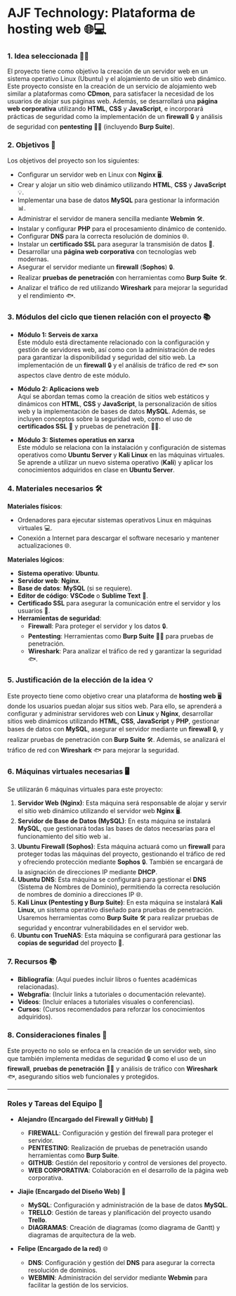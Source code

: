 # **AJF Technology: Plataforma de hosting web** 🌐💻
### 1. **Idea seleccionada 🧑‍💻**

El proyecto tiene como objetivo la creación de un servidor web en un sistema operativo Linux (Ubuntu) y el alojamiento de un sitio web dinámico. Este proyecto consiste en la creación de un servicio de alojamiento web similar a plataformas como **CDmon**, para satisfacer la necesidad de los usuarios de alojar sus páginas web. Además, se desarrollará una **página web corporativa** utilizando **HTML**, **CSS** y **JavaScript**, e incorporará prácticas de seguridad como la implementación de un **firewall** 🔒 y análisis de seguridad con **pentesting** 🕵️‍♂️ (incluyendo **Burp Suite**).

### 2. **Objetivos 🎯**

Los objetivos del proyecto son los siguientes:

- Configurar un servidor web en Linux con **Nginx** 🖥️.
- Crear y alojar un sitio web dinámico utilizando **HTML**, **CSS** y **JavaScript** 💡.
- Implementar una base de datos **MySQL** para gestionar la información 📊.
- Administrar el servidor de manera sencilla mediante **Webmin** 🛠️.
- Instalar y configurar **PHP** para el procesamiento dinámico de contenido.
- Configurar **DNS** para la correcta resolución de dominios 🌐.
- Instalar un **certificado SSL** para asegurar la transmisión de datos 🔐.
- Desarrollar una **página web corporativa** con tecnologías web modernas.
- Asegurar el servidor mediante un **firewall** (**Sophos**) 🔒.
- Realizar **pruebas de penetración** con herramientas como **Burp Suite** 🛠️.
- Analizar el tráfico de red utilizando **Wireshark** para mejorar la seguridad y el rendimiento 🐟.

### 3. **Módulos del ciclo que tienen relación con el proyecto 📚**

- **Módulo 1: Serveis de xarxa**  
  Este módulo está directamente relacionado con la configuración y gestión de servidores web, así como con la administración de redes para garantizar la disponibilidad y seguridad del sitio web. La implementación de un **firewall** 🔒 y el análisis de tráfico de red 🐟 son aspectos clave dentro de este módulo.

- **Módulo 2: Aplicacions web**  
  Aquí se abordan temas como la creación de sitios web estáticos y dinámicos con **HTML**, **CSS** y **JavaScript**, la personalización de sitios web y la implementación de bases de datos **MySQL**. Además, se incluyen conceptos sobre la seguridad web, como el uso de **certificados SSL** 🔐 y pruebas de penetración 🕵️‍♂️.

- **Módulo 3: Sistemes operatius en xarxa**  
  Este módulo se relaciona con la instalación y configuración de sistemas operativos como **Ubuntu Server** y **Kali Linux** en las máquinas virtuales. Se aprende a utilizar un nuevo sistema operativo (**Kali**) y aplicar los conocimientos adquiridos en clase en **Ubuntu Server**.

### 4. **Materiales necesarios 🛠️**

**Materiales físicos**:
- Ordenadores para ejecutar sistemas operativos Linux en máquinas virtuales 💻.
- Conexión a Internet para descargar el software necesario y mantener actualizaciones 🌐.

**Materiales lógicos**:
- **Sistema operativo**: **Ubuntu**.
- **Servidor web**: **Nginx**.
- **Base de datos**: **MySQL** (si se requiere).
- **Editor de código**: **VSCode** o **Sublime Text** 📝.
- **Certificado SSL** para asegurar la comunicación entre el servidor y los usuarios 🔐.
- **Herramientas de seguridad**:
  - **Firewall**: Para proteger el servidor y los datos 🔒.
  - **Pentesting**: Herramientas como **Burp Suite** 🕵️‍♂️ para pruebas de penetración.
  - **Wireshark**: Para analizar el tráfico de red y garantizar la seguridad 🐟.

### 5. **Justificación de la elección de la idea 💡**

Este proyecto tiene como objetivo crear una plataforma de **hosting web** 🖥️ donde los usuarios puedan alojar sus sitios web. Para ello, se aprenderá a configurar y administrar servidores web con **Linux** y **Nginx**, desarrollar sitios web dinámicos utilizando **HTML**, **CSS**, **JavaScript** y **PHP**, gestionar bases de datos con **MySQL**, asegurar el servidor mediante un **firewall** 🔒, y realizar pruebas de penetración con **Burp Suite** 🛠️. Además, se analizará el tráfico de red con **Wireshark** 🐟 para mejorar la seguridad.

### 6. **Máquinas virtuales necesarias 🖥️**

Se utilizarán 6 máquinas virtuales para este proyecto:

1. **Servidor Web (Nginx)**: Esta máquina será responsable de alojar y servir el sitio web dinámico utilizando el servidor web **Nginx** 🖥️.
2. **Servidor de Base de Datos (MySQL)**: En esta máquina se instalará **MySQL**, que gestionará todas las bases de datos necesarias para el funcionamiento del sitio web 📊.
3. **Ubuntu Firewall (Sophos)**: Esta máquina actuará como un **firewall** para proteger todas las máquinas del proyecto, gestionando el tráfico de red y ofreciendo protección mediante **Sophos** 🔒. También se encargará de la asignación de direcciones IP mediante **DHCP**.
4. **Ubuntu DNS**: Esta máquina se configurará para gestionar el **DNS** (Sistema de Nombres de Dominio), permitiendo la correcta resolución de nombres de dominio a direcciones IP 🌐.
5. **Kali Linux (Pentesting y Burp Suite)**: En esta máquina se instalará **Kali Linux**, un sistema operativo diseñado para pruebas de penetración. Usaremos herramientas como **Burp Suite** 🛠️ para realizar pruebas de seguridad y encontrar vulnerabilidades en el servidor web.
6. **Ubuntu con TrueNAS**: Esta máquina se configurará para gestionar las **copias de seguridad** del proyecto 💾.

### 7. **Recursos 📚**

- **Bibliografía**: (Aquí puedes incluir libros o fuentes académicas relacionadas).
- **Webgrafía**: (Incluir links a tutoriales o documentación relevante).
- **Vídeos**: (Incluir enlaces a tutoriales visuales o conferencias).
- **Cursos**: (Cursos recomendados para reforzar los conocimientos adquiridos).

### 8. **Consideraciones finales 🎯**

Este proyecto no solo se enfoca en la creación de un servidor web, sino que también implementa medidas de seguridad 🔒 como el uso de un **firewall**, **pruebas de penetración** 🕵️‍♂️ y análisis de tráfico con **Wireshark** 🐟, asegurando sitios web funcionales y protegidos.

---

### **Roles y Tareas del Equipo** 👥

- **Alejandro (Encargado del Firewall y GitHub)** 🔐  
  - **FIREWALL**: Configuración y gestión del firewall para proteger el servidor.
  - **PENTESTING**: Realización de pruebas de penetración usando herramientas como **Burp Suite**.
  - **GITHUB**: Gestión del repositorio y control de versiones del proyecto.
  - **WEB CORPORATIVA**: Colaboración en el desarrollo de la página web corporativa.

- **Jiajie (Encargado del Diseño Web)** 🎨  
  - **MySQL**: Configuración y administración de la base de datos **MySQL**.
  - **TRELLO**: Gestión de tareas y planificación del proyecto usando **Trello**.
  - **DIAGRAMAS**: Creación de diagramas (como diagrama de Gantt) y diagramas de arquitectura de la web.

- **Felipe (Encargado de la red)** 🌐  
  - **DNS**: Configuración y gestión del **DNS** para asegurar la correcta resolución de dominios.
  - **WEBMIN**: Administración del servidor mediante **Webmin** para facilitar la gestión de los servicios.
